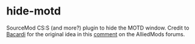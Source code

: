 # hide-motd
SourceMod CS:S (and more?) plugin to hide the MOTD window. Credit to [Bacardi](https://forums.alliedmods.net/member.php?u=67162) for the original idea in this [comment](https://forums.alliedmods.net/showpost.php?p=1993733&postcount=7) on the AlliedMods forums.
